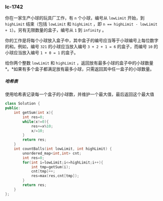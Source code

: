 ### lc-1742

你在一家生产小球的玩具厂工作，有 `n` 个小球，编号从 `lowLimit` 开始，到 `highLimit` 结束（包括 `lowLimit` 和 `highLimit` ，即 `n == highLimit - lowLimit + 1`）。另有无限数量的盒子，编号从 `1` 到 `infinity` 。

你的工作是将每个小球放入盒子中，其中盒子的编号应当等于小球编号上每位数字的和。例如，编号 `321` 的小球应当放入编号 `3 + 2 + 1 = 6` 的盒子，而编号 `10` 的小球应当放入编号 `1 + 0 = 1` 的盒子。

给你两个整数 `lowLimit` 和 `highLimit` ，返回放有最多小球的盒子中的小球数量*。*如果有多个盒子都满足放有最多小球，只需返回其中任一盒子的小球数量。



##### 哈希表

使用哈希表记录每一个盒子的小球数，并维护一个最大值，最后返回这个最大值

```c++
class Solution {
public:
    int getSum(int x){
        int res=0;
        while(x!=0){
            res+=x%10;
            x/=10;
        }
        return res;
    }
    int countBalls(int lowLimit, int highLimit) {
        unordered_map<int,int> cnt;
        int res=0;
        for(int i=lowLimit;i<=highLimit;i++){
            int tmp=getSum(i);
            cnt[tmp]++;
            res=max(res,cnt[tmp]);
        }
        return res;
    }
};
```

